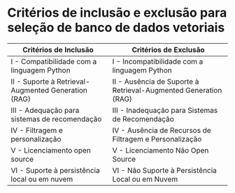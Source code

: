 # **Critérios de inclusão e exclusão para seleção de banco de dados vetoriais**



| Critérios de Inclusão                                   | Critérios de Exclusão                                 |
|--------------------------------------------------------|------------------------------------------------------|
| I - Compatibilidade com a linguagem Python             | I - Incompatibilidade com a linguagem Python         |
| II - Suporte à Retrieval-Augmented Generation (RAG)    | II - Ausência de Suporte à Retrieval-Augmented Generation (RAG) |
| III - Adequação para sistemas de recomendação          | III - Inadequação para Sistemas de Recomendação       |
| IV - Filtragem e personalização                         | IV - Ausência de Recursos de Filtragem e Personalização |
| V - Licenciamento open source                           | V - Licenciamento Não Open Source                      |
| VI - Suporte à persistência local ou em nuvem           | VI - Não Suporte à Persistência Local ou em Nuvem     |
